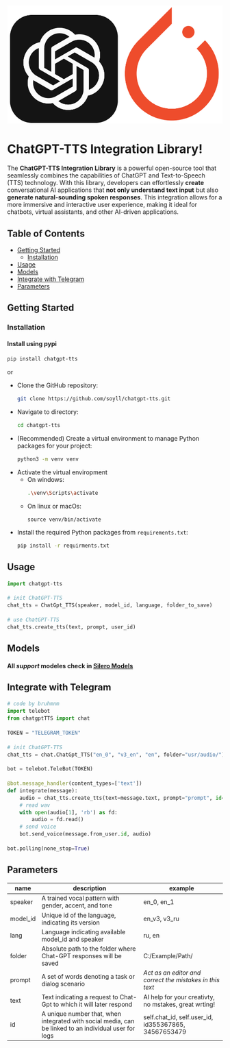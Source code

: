 ![](https://github.com/soyll/chatgpt-tts/blob/main/logo.png)
# ChatGPT-TTS Integration Library!
 The **ChatGPT-TTS Integration Library** is a powerful open-source tool that seamlessly combines the capabilities of ChatGPT and Text-to-Speech (TTS) technology. With this library, developers can effortlessly **create** conversational AI applications that **not only understand text input** but also **generate natural-sounding spoken responses**. This integration allows for a more immersive and interactive user experience, making it ideal for chatbots, virtual assistants, and other AI-driven applications.

## Table of Contents
* [Getting Started](#getting-started)
  * [Installation](#installation)
* [Usage](#usage)
* [Models](#models)
* [Integrate with Telegram](#integrate-with-telegram)
* [Parameters](#parameters)

## Getting Started

### Installation
#### Install using pypi
```bash
pip install chatgpt-tts
```
or
* Clone the GitHub repository:
	```bash
	git clone https://github.com/soyll/chatgpt-tts.git	
	```
* Navigate to directory:
	```bash
	cd chatgpt-tts 
	```
* (Recommended) Create a virtual environment to manage Python packages for your project:
	```bash
	python3 -m venv venv
	```
* Activate the virtual enviropment
	* On windows:
		```bash
		.\venv\Scripts\activate
		```  
	* On linux or macOs:
		```
		source venv/bin/activate
		```
* Install the required Python packages from  `requirements.txt`:
	```bash
	pip install -r requirments.txt
	```
## Usage

```python
import chatgpt-tts

# init ChatGPT-TTS
chat_tts = ChatGpt_TTS(speaker, model_id, language, folder_to_save)

# use ChatGPT-TTS
chat_tts.create_tts(text, prompt, user_id)
```
## Models
#### All *support* modeles check in [Silero Models](https://github.com/snakers4/silero-models#models-and-speakers)

## Integrate with Telegram
```python
# code by bruhmnm
import telebot  
from chatgptTTS import chat  
  
TOKEN = "TELEGRAM_TOKEN"  

# init ChatGPT-TTS 
chat_tts = chat.ChatGpt_TTS("en_0", "v3_en", "en", folder="usr/audio/")  
  
bot = telebot.TeleBot(TOKEN)  
  
@bot.message_handler(content_types=['text'])  
def integrate(message):  
	audio = chat_tts.create_tts(text=message.text, prompt="prompt", id=message.from_user.id)  
	# read wav
	with open(audio[1], 'rb') as fd:  
		audio = fd.read()  
	# send voice
	bot.send_voice(message.from_user.id, audio)  
  
bot.polling(none_stop=True)
```
## Parameters
|   name	|								description										      |   example  |
|----------|----------------------------------------------------------------|-
| speaker | A trained vocal pattern with gender, accent, and tone |en_0, en_1|
| model_id| Unique id of the language, indicating its version     | en_v3, v3_ru|
|   lang  | Language indicating available model_id and speaker    | ru, en
|  folder | Absolute path to the folder where Chat-GPT responses will be saved | C:/Example/Path/
|  prompt | A set of words denoting a task or dialog scenario | _Act as an editor and correct the mistakes in this text_|
|   text  | Text indicating a request to Chat-Gpt to which it will later respond | AI help for your creativty, no mstakes, great wrting!
| 	id	| A unique number that, when integrated with social media, can be linked to an individual user for logs | self.chat_id, self.user_id, id355367865, 34567653479
